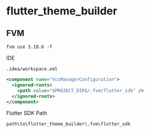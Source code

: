 # flutter_theme_builder

## FVM

```
fvm use 3.10.6 -f
```

IDE

`.idea/workspace.xml`

```xml
<component name="VcsManagerConfiguration">
  <ignored-roots>
    <path value="$PROJECT_DIR$/.fvm/flutter_sdk" />
  </ignored-roots>
</component>
```

Flutter SDK Path

`path\to\flutter_theme_builder\.fvm\flutter_sdk`




